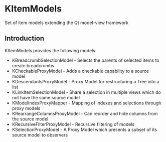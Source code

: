 # KItemModels

Set of item models extending the Qt model-view framework

## Introduction

KItemModels provides the following models:

* KBreadcrumbSelectionModel - Selects the parents of selected items to create
  breadcrumbs
* KCheckableProxyModel - Adds a checkable capability to a source model
* KDescendantsProxyModel - Proxy Model for restructuring a Tree into a list
* KLinkItemSelectionModel - Share a selection in multiple views which do not
  have the same source model
* KModelIndexProxyMapper - Mapping of indexes and selections through proxy
  models
* KRearrangeColumnsProxyModel - Can reorder and hide columns from the source model
* KRecursiveFilterProxyModel - Recursive filtering of models
* KSelectionProxyModel - A Proxy Model which presents a subset of its source
  model to observers


